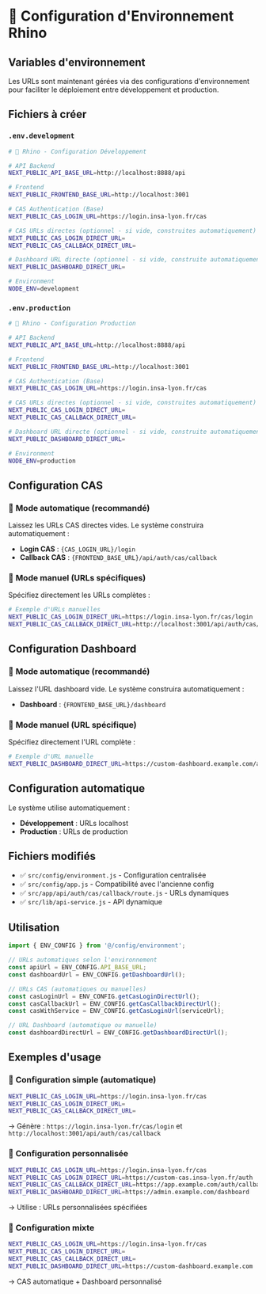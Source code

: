 # 🦏 Configuration d'Environnement Rhino

## Variables d'environnement

Les URLs sont maintenant gérées via des configurations d'environnement pour faciliter le déploiement entre développement et production.

## Fichiers à créer

### `.env.development`
```bash
# 🦏 Rhino - Configuration Développement

# API Backend
NEXT_PUBLIC_API_BASE_URL=http://localhost:8888/api

# Frontend
NEXT_PUBLIC_FRONTEND_BASE_URL=http://localhost:3001

# CAS Authentication (Base)
NEXT_PUBLIC_CAS_LOGIN_URL=https://login.insa-lyon.fr/cas

# CAS URLs directes (optionnel - si vide, construites automatiquement)
NEXT_PUBLIC_CAS_LOGIN_DIRECT_URL=
NEXT_PUBLIC_CAS_CALLBACK_DIRECT_URL=

# Dashboard URL directe (optionnel - si vide, construite automatiquement)
NEXT_PUBLIC_DASHBOARD_DIRECT_URL=

# Environment
NODE_ENV=development
```

### `.env.production`
```bash
# 🦏 Rhino - Configuration Production

# API Backend
NEXT_PUBLIC_API_BASE_URL=http://localhost:8888/api

# Frontend
NEXT_PUBLIC_FRONTEND_BASE_URL=http://localhost:3001

# CAS Authentication (Base)
NEXT_PUBLIC_CAS_LOGIN_URL=https://login.insa-lyon.fr/cas

# CAS URLs directes (optionnel - si vide, construites automatiquement)
NEXT_PUBLIC_CAS_LOGIN_DIRECT_URL=
NEXT_PUBLIC_CAS_CALLBACK_DIRECT_URL=

# Dashboard URL directe (optionnel - si vide, construite automatiquement)
NEXT_PUBLIC_DASHBOARD_DIRECT_URL=

# Environment
NODE_ENV=production
```

## Configuration CAS

### 🔧 **Mode automatique (recommandé)**
Laissez les URLs CAS directes vides. Le système construira automatiquement :
- **Login CAS** : `{CAS_LOGIN_URL}/login`
- **Callback CAS** : `{FRONTEND_BASE_URL}/api/auth/cas/callback`

### 🎯 **Mode manuel (URLs spécifiques)**
Spécifiez directement les URLs complètes :
```bash
# Exemple d'URLs manuelles
NEXT_PUBLIC_CAS_LOGIN_DIRECT_URL=https://login.insa-lyon.fr/cas/login
NEXT_PUBLIC_CAS_CALLBACK_DIRECT_URL=http://localhost:3001/api/auth/cas/callback
```

## Configuration Dashboard

### 🔧 **Mode automatique (recommandé)**
Laissez l'URL dashboard vide. Le système construira automatiquement :
- **Dashboard** : `{FRONTEND_BASE_URL}/dashboard`

### 🎯 **Mode manuel (URL spécifique)**
Spécifiez directement l'URL complète :
```bash
# Exemple d'URL manuelle
NEXT_PUBLIC_DASHBOARD_DIRECT_URL=https://custom-dashboard.example.com/admin
```

## Configuration automatique

Le système utilise automatiquement :
- **Développement** : URLs localhost
- **Production** : URLs de production

## Fichiers modifiés

- ✅ `src/config/environment.js` - Configuration centralisée
- ✅ `src/config/app.js` - Compatibilité avec l'ancienne config
- ✅ `src/app/api/auth/cas/callback/route.js` - URLs dynamiques
- ✅ `src/lib/api-service.js` - API dynamique

## Utilisation

```javascript
import { ENV_CONFIG } from '@/config/environment';

// URLs automatiques selon l'environnement
const apiUrl = ENV_CONFIG.API_BASE_URL;
const dashboardUrl = ENV_CONFIG.getDashboardUrl();

// URLs CAS (automatiques ou manuelles)
const casLoginUrl = ENV_CONFIG.getCasLoginDirectUrl();
const casCallbackUrl = ENV_CONFIG.getCasCallbackDirectUrl();
const casWithService = ENV_CONFIG.getCasLoginUrl(serviceUrl);

// URL Dashboard (automatique ou manuelle)
const dashboardDirectUrl = ENV_CONFIG.getDashboardDirectUrl();
```

## Exemples d'usage

### 🚀 **Configuration simple (automatique)**
```bash
NEXT_PUBLIC_CAS_LOGIN_URL=https://login.insa-lyon.fr/cas
NEXT_PUBLIC_CAS_LOGIN_DIRECT_URL=
NEXT_PUBLIC_CAS_CALLBACK_DIRECT_URL=
```
→ Génère : `https://login.insa-lyon.fr/cas/login` et `http://localhost:3001/api/auth/cas/callback`

### 🎯 **Configuration personnalisée**
```bash
NEXT_PUBLIC_CAS_LOGIN_URL=https://login.insa-lyon.fr/cas
NEXT_PUBLIC_CAS_LOGIN_DIRECT_URL=https://custom-cas.insa-lyon.fr/auth
NEXT_PUBLIC_CAS_CALLBACK_DIRECT_URL=https://app.example.com/auth/callback
NEXT_PUBLIC_DASHBOARD_DIRECT_URL=https://admin.example.com/dashboard
```
→ Utilise : URLs personnalisées spécifiées

### 🔀 **Configuration mixte**
```bash
NEXT_PUBLIC_CAS_LOGIN_URL=https://login.insa-lyon.fr/cas
NEXT_PUBLIC_CAS_LOGIN_DIRECT_URL=
NEXT_PUBLIC_CAS_CALLBACK_DIRECT_URL=
NEXT_PUBLIC_DASHBOARD_DIRECT_URL=https://custom-dashboard.example.com
```
→ CAS automatique + Dashboard personnalisé 